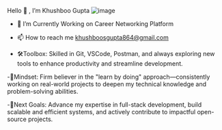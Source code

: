 Hello 👋 , I’m Khushboo Gupta
 ![image](https://github.com/user-attachments/assets/5034d306-7d57-41b3-b9eb-bb18d5207dda)
  - 🌱 I’m Currently Working on Career Networking Platform

- 📫 How to reach me khushboosgupta864@gmail.com
 - 🛠️Toolbox: Skilled in Git, VSCode, Postman, and always exploring new tools to enhance productivity and streamline development.

-🧠Mindset: Firm believer in the "learn by doing" approach—consistently working on real-world projects to deepen my technical knowledge and problem-solving abilities.

-🎯Next Goals: Advance my expertise in full-stack development, build scalable and efficient systems, and actively contribute to impactful open-source projects.
